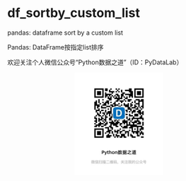 # df_sortby_custom_list
pandas: dataframe sort by a custom list

Pandas: DataFrame按指定list排序

欢迎关注个人微信公众号“Python数据之道”（ID：PyDataLab）

<div align="center">
    <img src="../../02photo/QR-Python数据知道.jpg" width="200"/>
</div>
